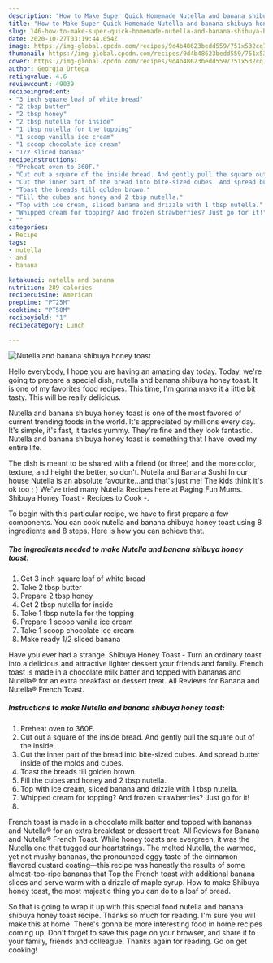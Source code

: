 ```yaml
---
description: "How to Make Super Quick Homemade Nutella and banana shibuya honey toast"
title: "How to Make Super Quick Homemade Nutella and banana shibuya honey toast"
slug: 146-how-to-make-super-quick-homemade-nutella-and-banana-shibuya-honey-toast
date: 2020-10-27T03:19:44.054Z
image: https://img-global.cpcdn.com/recipes/9d4b48623bedd559/751x532cq70/nutella-and-banana-shibuya-honey-toast-recipe-main-photo.jpg
thumbnail: https://img-global.cpcdn.com/recipes/9d4b48623bedd559/751x532cq70/nutella-and-banana-shibuya-honey-toast-recipe-main-photo.jpg
cover: https://img-global.cpcdn.com/recipes/9d4b48623bedd559/751x532cq70/nutella-and-banana-shibuya-honey-toast-recipe-main-photo.jpg
author: Georgia Ortega
ratingvalue: 4.6
reviewcount: 49039
recipeingredient:
- "3 inch square loaf of white bread"
- "2 tbsp butter"
- "2 tbsp honey"
- "2 tbsp nutella for inside"
- "1 tbsp nutella for the topping"
- "1 scoop vanilla ice cream"
- "1 scoop chocolate ice cream"
- "1/2 sliced banana"
recipeinstructions:
- "Preheat oven to 360F."
- "Cut out a square of the inside bread. And gently pull the square out of the inside."
- "Cut the inner part of the bread into bite-sized cubes. And spread butter inside of the molds and cubes."
- "Toast the breads till golden brown."
- "Fill the cubes and honey and 2 tbsp nutella."
- "Top with ice cream, sliced banana and drizzle with 1 tbsp nutella."
- "Whipped cream for topping? And frozen strawberries? Just go for it!"
- ""
categories:
- Recipe
tags:
- nutella
- and
- banana

katakunci: nutella and banana 
nutrition: 289 calories
recipecuisine: American
preptime: "PT25M"
cooktime: "PT58M"
recipeyield: "1"
recipecategory: Lunch

---
```



![Nutella and banana shibuya honey toast](https://img-global.cpcdn.com/recipes/9d4b48623bedd559/751x532cq70/nutella-and-banana-shibuya-honey-toast-recipe-main-photo.jpg)

Hello everybody, I hope you are having an amazing day today. Today, we're going to prepare a special dish, nutella and banana shibuya honey toast. It is one of my favorites food recipes. This time, I'm gonna make it a little bit tasty. This will be really delicious.

Nutella and banana shibuya honey toast is one of the most favored of current trending foods in the world. It's appreciated by millions every day. It's simple, it's fast, it tastes yummy. They're fine and they look fantastic. Nutella and banana shibuya honey toast is something that I have loved my entire life.

The dish is meant to be shared with a friend (or three) and the more color, texture, and height the better, so don&#39;t. Nutella and Banana Sushi In our house Nutella is an absolute favourite…and that&#39;s just me! The kids think it&#39;s ok too ; ) We&#39;ve tried many Nutella Recipes here at Paging Fun Mums. Shibuya Honey Toast - Recipes to Cook -.


To begin with this particular recipe, we have to first prepare a few components. You can cook nutella and banana shibuya honey toast using 8 ingredients and 8 steps. Here is how you can achieve that.

<!--inarticleads1-->

##### The ingredients needed to make Nutella and banana shibuya honey toast:

1. Get 3 inch square loaf of white bread
1. Take 2 tbsp butter
1. Prepare 2 tbsp honey
1. Get 2 tbsp nutella for inside
1. Take 1 tbsp nutella for the topping
1. Prepare 1 scoop vanilla ice cream
1. Take 1 scoop chocolate ice cream
1. Make ready 1/2 sliced banana


Have you ever had a strange. Shibuya Honey Toast - Turn an ordinary toast into a delicious and attractive lighter dessert your friends and family. French toast is made in a chocolate milk batter and topped with bananas and Nutella® for an extra breakfast or dessert treat. All Reviews for Banana and Nutella® French Toast. 

<!--inarticleads2-->

##### Instructions to make Nutella and banana shibuya honey toast:

1. Preheat oven to 360F.
1. Cut out a square of the inside bread. And gently pull the square out of the inside.
1. Cut the inner part of the bread into bite-sized cubes. And spread butter inside of the molds and cubes.
1. Toast the breads till golden brown.
1. Fill the cubes and honey and 2 tbsp nutella.
1. Top with ice cream, sliced banana and drizzle with 1 tbsp nutella.
1. Whipped cream for topping? And frozen strawberries? Just go for it!
1. 


French toast is made in a chocolate milk batter and topped with bananas and Nutella® for an extra breakfast or dessert treat. All Reviews for Banana and Nutella® French Toast. While honey toasts are evergreen, it was the Nutella one that tugged our heartstrings. The melted Nutella, the warmed, yet not mushy bananas, the pronounced eggy taste of the cinnamon-flavored custard coating—this recipe was honestly the results of some almost-too-ripe bananas that Top the French toast with additional banana slices and serve warm with a drizzle of maple syrup. How to make Shibuya honey toast, the most majestic thing you can do to a loaf of bread. 

So that is going to wrap it up with this special food nutella and banana shibuya honey toast recipe. Thanks so much for reading. I'm sure you will make this at home. There's gonna be more interesting food in home recipes coming up. Don't forget to save this page on your browser, and share it to your family, friends and colleague. Thanks again for reading. Go on get cooking!
